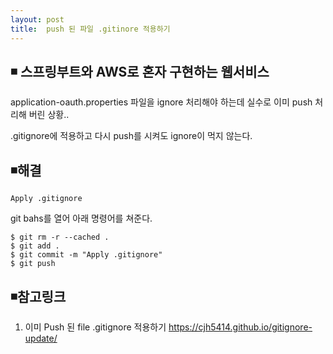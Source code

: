 ```yaml
---
layout: post
title:  push 된 파일 .gitinore 적용하기
---
```


## ◾ 스프링부트와 AWS로 혼자 구현하는 웹서비스

application-oauth.properties 파일을 ignore 처리해야 하는데 실수로 이미 push 처리해 버린 상황..

.gitignore에 적용하고 다시 push를 시켜도 ignore이 먹지 않는다.



## ◾해결

`Apply .gitignore`

git bahs를 열어 아래 명령어를 쳐준다.

```
$ git rm -r --cached .
$ git add .
$ git commit -m "Apply .gitignore"
$ git push
```





## ◾참고링크

1. 이미 Push 된 file .gitignore 적용하기 https://cjh5414.github.io/gitignore-update/